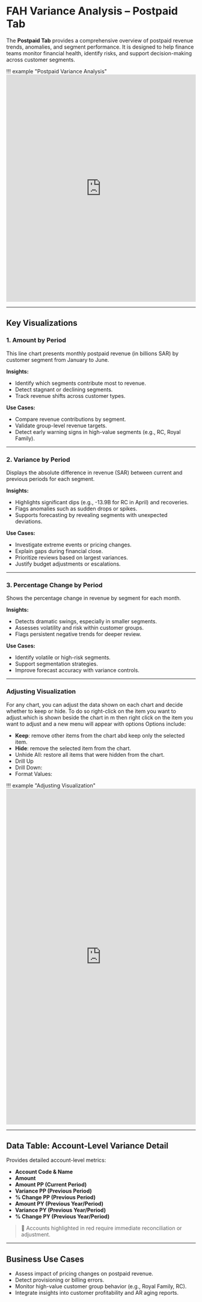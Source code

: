 # FAH Variance Analysis – Postpaid Tab

The **Postpaid Tab** provides a comprehensive overview of postpaid revenue trends, anomalies, and segment performance. It is designed to help finance teams monitor financial health, identify risks, and support decision-making across customer segments.

!!! example "Postpaid Variance Analysis"
    <iframe frameborder="0" style="width:100%;height:605px;" src="https://viewer.diagrams.net/?tags=%7B%7D&lightbox=1&highlight=0000ff&edit=_blank&layers=1&nav=1&title=FAH%20Variance%20Analysis.drawio&dark=auto#Uhttps%3A%2F%2Fdrive.google.com%2Fuc%3Fid%3D1jTICB2P4qRS14aOCfZZjp2uEhzHNe8es%26export%3Ddownload"></iframe>

---

## Key Visualizations

### 1. Amount by Period

This line chart presents monthly postpaid revenue (in billions SAR) by customer segment from January to June.

**Insights:**
- Identify which segments contribute most to revenue.
- Detect stagnant or declining segments.
- Track revenue shifts across customer types.

**Use Cases:**
- Compare revenue contributions by segment.
- Validate group-level revenue targets.
- Detect early warning signs in high-value segments (e.g., RC, Royal Family).

---

### 2. Variance by Period

Displays the absolute difference in revenue (SAR) between current and previous periods for each segment.

**Insights:**
- Highlights significant dips (e.g., -13.9B for RC in April) and recoveries.
- Flags anomalies such as sudden drops or spikes.
- Supports forecasting by revealing segments with unexpected deviations.

**Use Cases:**
- Investigate extreme events or pricing changes.
- Explain gaps during financial close.
- Prioritize reviews based on largest variances.
- Justify budget adjustments or escalations.

---

### 3. Percentage Change by Period

Shows the percentage change in revenue by segment for each month.

**Insights:**
- Detects dramatic swings, especially in smaller segments.
- Assesses volatility and risk within customer groups.
- Flags persistent negative trends for deeper review.

**Use Cases:**
- Identify volatile or high-risk segments.
- Support segmentation strategies.
- Improve forecast accuracy with variance controls.

---

### **Adjusting Visualization**

For any chart, you can adjust the data shown on each chart and decide whether to keep or hide. To do so right-click on the item you want to adjust.which is shown beside the chart in m then right click on the item you want to adjust and a new menu will appear with options 
Options include:
- **Keep**: remove other items from the chart abd keep only the selected item.
- **Hide**: remove the selected item from the chart.
- Unhide All: restore all items that were hidden from the chart.
- Drill Up
- Drill Down: 
- Format Values:

!!! example "Adjusting Visualization"
    <iframe frameborder="0" style="width:100%;height:894px;" src="https://viewer.diagrams.net/?tags=%7B%7D&lightbox=1&highlight=0000ff&edit=_blank&layers=1&nav=1&title=FAH%20Variance%20Analysis.drawio&page-id=5EV7BcGszwI81IQgpiXq&dark=auto#Uhttps%3A%2F%2Fdrive.google.com%2Fuc%3Fid%3D1jTICB2P4qRS14aOCfZZjp2uEhzHNe8es%26export%3Ddownload"></iframe>

---

## Data Table: Account-Level Variance Detail

Provides detailed account-level metrics:
- **Account Code & Name**
- **Amount**
- **Amount PP (Current Period)**
- **Variance PP (Previous Period)**
- **% Change PP (Previous Period)**
- **Amount PY (Previous Year/Period)**
- **Variance PY (Previous Year/Period)**
- **% Change PY (Previous Year/Period)**

> 📌 Accounts highlighted in red require immediate reconciliation or adjustment.

---

## Business Use Cases

- Assess impact of pricing changes on postpaid revenue.
- Detect provisioning or billing errors.
- Monitor high-value customer group behavior (e.g., Royal Family, RC).
- Integrate insights into customer profitability and AR aging reports.

